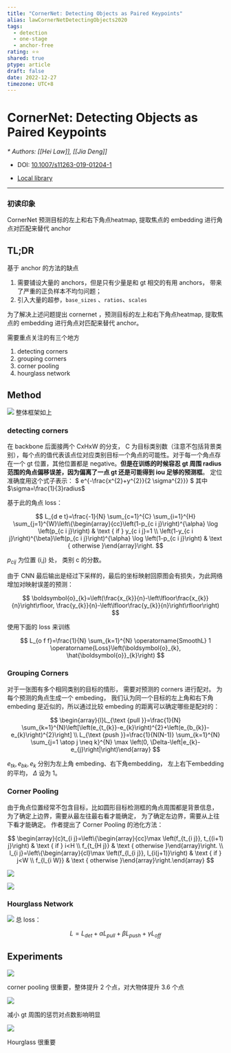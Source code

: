 ```yaml
---
title: "CornerNet: Detecting Objects as Paired Keypoints"
alias: lawCornerNetDetectingObjects2020
tags:
  - detection
  - one-stage
  - anchor-free
rating: ⭐⭐
shared: true
ptype: article
draft: false
date: 2022-12-27
timezone: UTC+8
---
```



# CornerNet: Detecting Objects as Paired Keypoints
<cite>* Authors: [[Hei Law]], [[Jia Deng]]</cite>

* DOI: [10.1007/s11263-019-01204-1](https://doi.org/10.1007/s11263-019-01204-1)

* [Local library](zotero://select/items/1_INVERZU4)

***

### 初读印象

CornerNet 预测目标的左上和右下角点heatmap, 提取焦点的 embedding 进行角点对匹配来替代 anchor

## TL;DR
基于 anchor 的方法的缺点
1. 需要铺设大量的 anchors，但是只有少量是和 gt 相交的有用 anchors， 带来了严重的正负样本不均匀问题；
2. 引入大量的超参，`base_sizes` 、`ratios`、`scales`

为了解决上述问题提出 cornernet ，预测目标的左上和右下角点heatmap, 提取焦点的 embedding 进行角点对匹配来替代 anchor。

需要重点关注的有三个地方
1. detecting corners
2. grouping corners
3. corner pooling
4. hourglass network

## Method

![](https://markdown-imagebed.oss-cn-beijing.aliyuncs.com/imgs20210623233532.png)
整体框架如上

### detecting corners
在 backbone 后面接两个 CxHxW 的分支， C 为目标类别数（注意不包括背景类别），每个点的值代表该点位对应类别目标一个角点的可能性。对于每一个角点存在一个 gt 位置，其他位置都是 negative。**但是在训练的时候容忍 gt 周围 radius 范围的角点偏移误差，因为偏离了一点 gt 还是可能得到 iou 足够的预测框**。 定位准确度用这个式子表示： $
e^{-\frac{x^{2}+y^{2}}{2 \sigma^{2}}}
$ 其中 $\sigma=\frac{1}{3}radius$

基于此的角点 loss：

$$
L_{d e t}=\frac{-1}{N} \sum_{c=1}^{C} \sum_{i=1}^{H} \sum_{j=1}^{W}\left\{\begin{array}{cc}\left(1-p_{c i j}\right)^{\alpha} \log \left(p_{c i j}\right) & \text { if } y_{c i j}=1 \\ \left(1-y_{c i j}\right)^{\beta}\left(p_{c i j}\right)^{\alpha} \log \left(1-p_{c i j}\right) & \text { otherwise }\end{array}\right.
$$

$p_{cij}$ 为位置 (i,j) 处， 类别 c 的分数。

由于 CNN 最后输出是经过下采样的，最后的坐标映射回原图会有损失，为此网络增加对映射误差的预测：

$$
\boldsymbol{o}_{k}=\left(\frac{x_{k}}{n}-\left\lfloor\frac{x_{k}}{n}\right\rfloor, \frac{y_{k}}{n}-\left\lfloor\frac{y_{k}}{n}\right\rfloor\right)
$$

使用下面的 loss 来训练

$$
L_{o f f}=\frac{1}{N} \sum_{k=1}^{N} \operatorname{SmoothL} 1 \operatorname{Loss}\left(\boldsymbol{o}_{k}, \hat{\boldsymbol{o}}_{k}\right)
$$

### Grouping Corners
对于一张图有多个相同类别的目标的情形， 需要对预测的 corners 进行配对。
为每个预测的角点生成一个 embeding， 我们认为同一个目标的左上角和右下角 embeding 是近似的，所以通过比较 embeding 的距离可以确定哪些是配对的：

$$
\begin{array}{l}L_{\text {pull }}=\frac{1}{N} \sum_{k=1}^{N}\left[\left(e_{t_{k}}-e_{k}\right)^{2}+\left(e_{b_{k}}-e_{k}\right)^{2}\right] \\ L_{\text {push }}=\frac{1}{N(N-1)} \sum_{k=1}^{N} \sum_{j=1 \atop j \neq k}^{N} \max \left(0, \Delta-\left|e_{k}-e_{j}\right|\right)\end{array}
$$

$e_{tk}, e_{bk}, e_{k}$ 分别为左上角 embeding、右下角embedding， 左上右下embedding 的平均， $\Delta$ 设为 1。

### Corner Pooling
由于角点位置经常不包含目标，比如圆形目标检测框的角点周围都是背景信息， 为了确定上边界，需要从最左往最右看才能确定， 为了确定左边界，需要从上往下看才能确定。
作者提出了 Corner Pooling 的池化方法：

$$
\begin{array}{c}t_{i j}=\left\{\begin{array}{cc}\max \left(f_{t_{i j}}, t_{(i+1) j}\right) & \text { if } i<H \\ f_{t_{H j}} & \text { otherwise }\end{array}\right. \\ l_{i j}=\left\{\begin{array}{cl}\max \left(f_{l_{i j}}, l_{i(j+1)}\right) & \text { if } j<W \\ f_{l_{i W}} & \text { otherwise }\end{array}\right.\end{array}
$$

![](https://markdown-imagebed.oss-cn-beijing.aliyuncs.com/imgs20210624000037.png)

![](https://markdown-imagebed.oss-cn-beijing.aliyuncs.com/imgs20210624000140.png)


### Hourglass Network

![](https://markdown-imagebed.oss-cn-beijing.aliyuncs.com/imgs20210624000220.png)
总 loss：

$$
L=L_{d e t}+\alpha L_{p u l l}+\beta L_{p u s h}+\gamma L_{o f f}
$$

## Experiments

![](https://markdown-imagebed.oss-cn-beijing.aliyuncs.com/imgs20210624000431.png)

corner pooling 很重要，整体提升 2 个点，对大物体提升 3.6 个点

![](https://markdown-imagebed.oss-cn-beijing.aliyuncs.com/imgs20210624000528.png)

减小 gt 周围的惩罚对点数影响明显

![](https://markdown-imagebed.oss-cn-beijing.aliyuncs.com/imgs20210624000625.png)

Hourglass 很重要